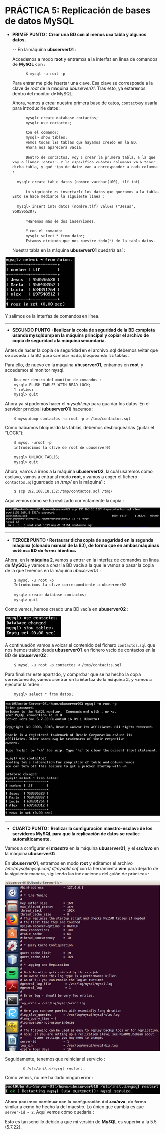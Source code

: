 # PRÁCTICA 5: Replicación de bases de datos MySQL



* **PRIMER PUNTO : Crear una BD con al menos una tabla y algunos datos.**

	-- En la máquina **ubuserver01** :
	
	Accedemos a modo **root** y entramos a la interfaz en línea de comandos de **MySQL** con : 

			$ mysql -u root -p
			
	Para entrar me pide insertar una clave. Esa clave se corresponde a la clave de _root_ de la máquina _ubuserver01_. Tras esto, ya estaremos dentro del monitor de MySQL.

	Ahora, vamos a crear nuestra primera base de datos, `contactos`y usarla para introducirle datos :
	
			mysql> create database contactos;
			mysql> use contactos;
			
			Con el comando:
			mysql> show tables;
			vemos todas las tablas que hayamos creado en la BD.
			Ahora nos aparecera vacía.
			
			Dentro de contactos, voy a crear la primera tabla, a la que voy a llamar 'datos'. Y le especifico cuántas columnas va a tener dicha tabla, y qué tipo de datos van a corresponder a cada columna : 
			
		mysql> create table datos (nombre varchar(100), tlf int)

			Lo siguiente es insertarle los datos que queramos a la tabla. Esto se hace mediante la siguiente línea : 
		
		mysql> insert into datos (nombre,tlf) values ("Jesus", 958596528);
		
			*Haremos más de dos inserciones.

			Y con el comando:
			mysql> select * from datos;
			Estamos diciendo que nos muestre todo(*) de la tabla datos.
			
	Nuestra tabla en la máquina **ubuserver01** quedaría así :

![](https://github.com/Jesus715/SWAP_2017-2018/blob/master/P5/tablaDATOSubuserver01.png) 

Y salimos de la interfaz de comandos en línea.


___

* **SEGUNDO PUNTO : Realizar la copia de seguridad de la BD completa usando mysqldump en la máquina principal y copiar el archivo de copia de seguridad a la máquina secundaria.**

Antes de hacer la copia de seguridad en el archivo .sql debemos evitar que se acceda a la BD para cambiar nada, bloqueando las tablas.

Para ello, de nuevo en la máquina **ubuserver01**, entramos en **root**, y accedemos al monitor mysql. 

		Una vez dentro del monitor de comandos :
		mysql> FLUSH TABLES WITH READ LOCK;
		Y salimos : 
		mysql> quit
		
Ahora ya sí podemos hacer el _mysqldump_ para guardar los datos. En el servidor principal (**ubuserver01**) hacemos :

		$ mysqldump contactos -u root -p > /tmp/contactos.sql

Como habíamos bloqueado las tablas, debemos desbloquearlas (quitar el “LOCK”):

		$ mysql -uroot -p
		introducimos la clave de root de ubuserver01
		
		mysql> UNLOCK TABLES;
		mysql> quit
		
Ahora, vamos a irnos a la máquina **ubuserver02**, la cuál usaremos como esclavo, vamos a entrar al modo **root**, y vamos a coger el fichero `contactos.sql`guardado en _/tmp/_ en la máquina1 :

		$ scp 192.168.18.132:/tmp/contactos.sql /tmp/
		
Aquí vemos cómo se ha realizado correctamente la copia : 

![](https://github.com/Jesus715/SWAP_2017-2018/blob/master/P5/scpDEubuserver1Enubuserver2.png) 

___

* **TERCER PUNTO : Restaurar dicha copia de seguridad en la segunda máquina (clonado manual de la BD), de forma que en ambas máquinas esté esa BD de forma idéntica.**

Ahora, en la **máquina 2**, vamos a entrar en la interfaz de comandos en línea de **MySQL** y vamos a crear la BD vacía a la que le vamos a pasar la copia de la que tenemos en la máquina _ubuserver01_ :

		$ mysql -u root -p
		Introducimos la clave correspondiente a ubuserver02
		
		mysql> create database contactos;
		mysql> quit
		
Como vemos, hemos creado una BD vacía en **ubuserver02** :

![](https://github.com/Jesus715/SWAP_2017-2018/blob/master/P5/CONTACTOSdeUbu2AntesDEcopiar.png) 

A continuación vamos a volcar el contenido del fichero `contactos.sql` que nos hemos traído desde **ubuserver01**, en fichero vacío de contactos en la BD de **ubuserver02** :

		$ mysql -u root -p contactos < /tmp/contactos.sql
		
Para finalizar este apartado, y comprobar que se ha hecho la copia correctamente, vamos a entrar en la interfaz de la máquina 2, y vamos a ejecutar la órden :

		mysql> select * from datos;
		
![](https://github.com/Jesus715/SWAP_2017-2018/blob/master/P5/copiaCORRECTAenubuserver02.png) 

___

* **CUARTO PUNTO : Realizar la configuración maestro-esclavo de los servidores MySQL para que la replicación de datos se realice automáticamente.**

Vamos a configurar el **_maestro_** en la máquina **ubuserver01**, y el **_esclavo_** en la máquina **ubuserver02**.

En **ubuserver01**, entramos en modo **root** y editamos el archivo _/etc/mysql/mysql.conf.d/mysqld.cnf_ con la herramienta **vim** para dejarlo de la siguiente manera, siguiendo las indicaciones del guión de prácticas :

![](https://github.com/Jesus715/SWAP_2017-2018/blob/master/P5/mysqldCONFenUBUSERVER01maestro.png) 

Seguidamente, tenemos que reiniciar el servicio :

			$ /etc/init.d/mysql restart

Como vemos, no me ha dado ningún error :

![](https://github.com/Jesus715/SWAP_2017-2018/blob/master/P5/restartenMAESTROsinerrores.png) 

 Ahora podemos continuar con la configuración del **_esclavo_**, de forma similar a como he hecho la del maestro. Lo único que cambia es que `server-id = 2`. Aquí vemos cómo quedaría : 


 
 Esto es tan sencillo debido a que mi versión de **MySQL** es superior a la 5.5 (5.7.22).
 
 

